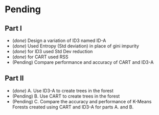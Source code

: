 # Pending 
## Part I
- (*done*) Design a variation of ID3 named ID-A 
- (*done*) Used Entropy (Std deviation) in place of gini impurity
- (*done*) for ID3 used Std Dev reduction
- (*done*) for CART used RSS 
- (Pending) Compare performance and accuracy of CART and ID3-A

## Part II
- (*done*) A. Use ID3-A to create trees in the forest 
- (Pending) B. Use CART to create trees in the forest 
- (Pending) C. Compare the accuracy and performance of K-Means Forests created using CART and ID3-A for parts A. and B.